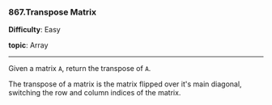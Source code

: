 ### 867.Transpose Matrix

**Difficulty**: Easy

**topic**: Array

***

Given a matrix `A`, return the transpose of `A`.

The transpose of a matrix is the matrix flipped over it's main diagonal, switching the row and column indices of the matrix.